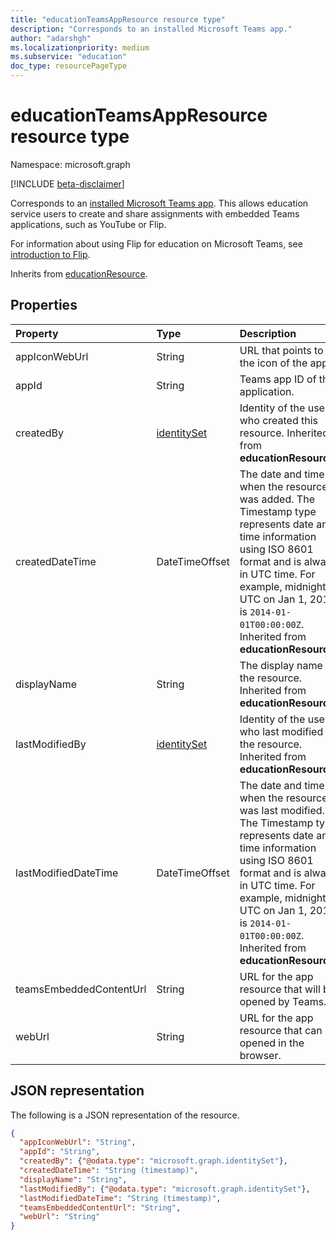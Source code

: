 ```yaml
---
title: "educationTeamsAppResource resource type"
description: "Corresponds to an installed Microsoft Teams app."
author: "adarshgh"
ms.localizationpriority: medium
ms.subservice: "education"
doc_type: resourcePageType
---
```


# educationTeamsAppResource resource type

Namespace: microsoft.graph

[!INCLUDE [beta-disclaimer](../../includes/beta-disclaimer.md)]

Corresponds to an [installed Microsoft Teams app](teamsappinstallation.md). This allows education service users to create and share assignments with embedded Teams applications, such as YouTube or Flip.

For information about using Flip for education on Microsoft Teams, see [introduction to Flip](/training/educator-center/product-guides/flip).

Inherits from [educationResource](educationresource.md).

## Properties

| Property                | Type                          | Description                                                                                    |
|:------------------------|:------------------------------|:-----------------------------------------------------------------------------------------------|
| appIconWebUrl           | String                        | URL that points to the icon of the app.                                                        |
| appId                   | String                        | Teams app ID of the application.                                                               |
| createdBy               | [identitySet](identityset.md) | Identity of the user who created this resource. Inherited from **educationResource**.     |
| createdDateTime         | DateTimeOffset                | The date and time when the resource was added. The Timestamp type represents date and time information using ISO 8601 format and is always in UTC time. For example, midnight UTC on Jan 1, 2014 is `2014-01-01T00:00:00Z`. Inherited from **educationResource**. |
| displayName             | String                        | The display name of the resource. Inherited from **educationResource**.                        |
| lastModifiedBy          | [identitySet](identityset.md) | Identity of the user who last modified the resource. Inherited from **educationResource**.     |
| lastModifiedDateTime    | DateTimeOffset                | The date and time when the resource was last modified. The Timestamp type represents date and time information using ISO 8601 format and is always in UTC time. For example, midnight UTC on Jan 1, 2014 is `2014-01-01T00:00:00Z`. Inherited from **educationResource**. |
| teamsEmbeddedContentUrl | String                        | URL for the app resource that will be opened by Teams.                                         |
| webUrl                  | String                        | URL for the app resource that can be opened in the browser.                                    |

## JSON representation

The following is a JSON representation of the resource.

<!-- {
  "blockType": "resource",
  "optionalProperties": [

  ],
  "@odata.type": "microsoft.graph.educationTeamsAppResource"
}-->

```json
{
  "appIconWebUrl": "String",
  "appId": "String",
  "createdBy": {"@odata.type": "microsoft.graph.identitySet"},
  "createdDateTime": "String (timestamp)",
  "displayName": "String",
  "lastModifiedBy": {"@odata.type": "microsoft.graph.identitySet"},
  "lastModifiedDateTime": "String (timestamp)",
  "teamsEmbeddedContentUrl": "String",
  "webUrl": "String"
}
```

<!-- uuid: 8fcb5dbc-d5aa-4681-8e31-b001d5168d79
2015-10-25 14:57:30 UTC -->
<!--
{
  "type": "#page.annotation",
  "description": "educationTeamsAppResource resource",
  "keywords": "",
  "section": "documentation",
  "tocPath": "",
  "suppressions": []
}
-->
